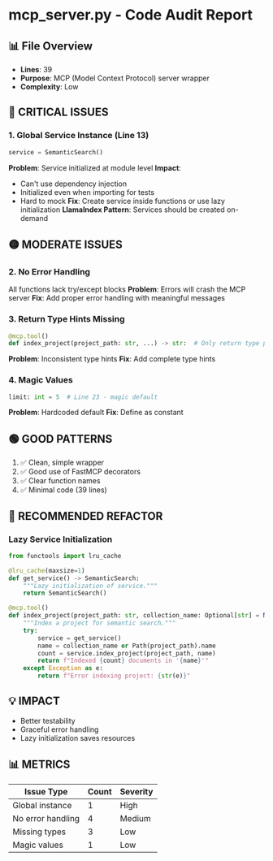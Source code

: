 # mcp_server.py - Code Audit Report

## 📊 File Overview
- **Lines**: 39
- **Purpose**: MCP (Model Context Protocol) server wrapper
- **Complexity**: Low

## 🔴 CRITICAL ISSUES

### 1. **Global Service Instance (Line 13)**
```python
service = SemanticSearch()
```
**Problem**: Service initialized at module level
**Impact**: 
- Can't use dependency injection
- Initialized even when importing for tests
- Hard to mock
**Fix**: Create service inside functions or use lazy initialization
**LlamaIndex Pattern**: Services should be created on-demand

## 🟡 MODERATE ISSUES

### 2. **No Error Handling**
All functions lack try/except blocks
**Problem**: Errors will crash the MCP server
**Fix**: Add proper error handling with meaningful messages

### 3. **Return Type Hints Missing**
```python
@mcp.tool()
def index_project(project_path: str, ...) -> str:  # Only return type present
```
**Problem**: Inconsistent type hints
**Fix**: Add complete type hints

### 4. **Magic Values**
```python
limit: int = 5  # Line 23 - magic default
```
**Problem**: Hardcoded default
**Fix**: Define as constant

## 🟢 GOOD PATTERNS

1. ✅ Clean, simple wrapper
2. ✅ Good use of FastMCP decorators
3. ✅ Clear function names
4. ✅ Minimal code (39 lines)

## 🎯 RECOMMENDED REFACTOR

### Lazy Service Initialization
```python
from functools import lru_cache

@lru_cache(maxsize=1)
def get_service() -> SemanticSearch:
    """Lazy initialization of service."""
    return SemanticSearch()

@mcp.tool()
def index_project(project_path: str, collection_name: Optional[str] = None) -> str:
    """Index a project for semantic search."""
    try:
        service = get_service()
        name = collection_name or Path(project_path).name
        count = service.index_project(project_path, name)
        return f"Indexed {count} documents in '{name}'"
    except Exception as e:
        return f"Error indexing project: {str(e)}"
```

## 💡 IMPACT
- Better testability
- Graceful error handling
- Lazy initialization saves resources

## 📊 METRICS
| Issue Type | Count | Severity |
|------------|-------|----------|
| Global instance | 1 | High |
| No error handling | 4 | Medium |
| Missing types | 3 | Low |
| Magic values | 1 | Low |
